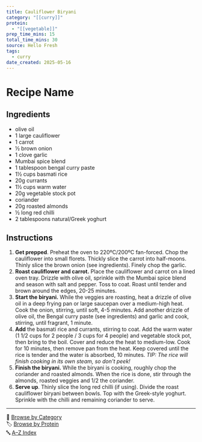 ```yaml
---
title: Cauliflower Biryani
category: "[[curry]]"
protein:
  - "[[vegetable]]"
prep_time_mins: 15
total_time_mins: 30
source: Hello Fresh
tags:
  - curry
date_created: 2025-05-16
---
```


# Recipe Name

## Ingredients

- olive oil
- 1 large cauliflower
- 1 carrot
- ½ brown onion
- 1 clove garlic
- Mumbai spice blend
- 1 tablespoon bengal curry paste
- 1½ cups basmati rice
- 20g currants
- 1½ cups warm water
- 20g vegetable stock pot
- coriander
- 20g roasted almonds
- ½ long red chilli
- 2 tablespoons natural/Greek yoghurt

## Instructions

1. **Get prepped**. Preheat the oven to 220ºC/200ºC fan-forced. Chop the cauliflower into small florets. Thickly slice the carrot into half-moons. Thinly slice the brown onion (see ingredients). Finely chop the garlic.
2. **Roast cauliflower and carrot.** Place the cauliflower and carrot on a lined oven tray. Drizzle with olive oil, sprinkle with the Mumbai spice blend and season with salt and pepper. Toss to coat. Roast until tender and brown around the edges, 20-25 minutes.  
3. **Start the biryani.** While the veggies are roasting, heat a drizzle of olive oil in a deep frying pan or large saucepan over a medium-high heat. Cook the onion, stirring, until soft, 4-5 minutes. Add another drizzle of olive oil, the Bengal curry paste (see ingredients) and garlic and cook, stirring, until fragrant, 1 minute.  
4. **Add** the basmati rice and currants, stirring to coat. Add the warm water (1 1/2 cups for 2 people / 3 cups for 4 people) and vegetable stock pot, then bring to the boil. Cover and reduce the heat to medium-low. Cook for 10 minutes, then remove pan from the heat. Keep covered until the rice is tender and the water is absorbed, 10 minutes.  *TIP: The rice will finish cooking in its own steam, so don't peek!*  
5. **Finish the biryani.** While the biryani is cooking, roughly chop the coriander and roasted almonds. When the rice is done, stir through the almonds, roasted veggies and 1/2 the coriander. 
6. **Serve up**. Thinly slice the long red chilli (if using). Divide the roast cauliflower biryani between bowls. Top with the Greek-style yoghurt. Sprinkle with the chilli and remaining coriander to serve.


---

📁 [Browse by Category](../indexes/categories.md)  
🏷️ [Browse by Protein](../indexes/protein.md)  
🔤 [A–Z Index](../indexes/alphabet.md)
